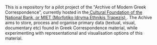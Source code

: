 This is a repository for a pilot project of the "Archive of Modern Greek Correspondence", currently hosted in the<a href="http://www.miet.gr/web/en/miet/default.asp?categoryid=1&p=1
"> Cultural Foundation of the National Bank, or MIET (Morfotiko Idryma Ethnikis Trapezis) </a>. The Achive aims to store, process and organise primary data (textual, visual, documentary etc) found in Greek Correspondence material, while experimenting with representational and visualisation options of this material.
